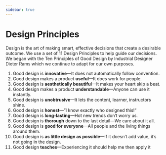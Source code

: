 ```yaml
---
sidebar: true
---
```


# Design Principles

Design is the art of making smart, effective decisions that create a desirable outcome. We use a set of 11 Design Principles to help guide our decisions. We began with the Ten Principles of Good Design by Industrial Designer Dieter Rams which we continue to adapt for our own purposes.

1. Good design is **innovative**—It does not automatically follow convention.
1. Good design makes a product **useful**—It does work for people.
1. Good design is **aesthetically beautiful**—It makes your heart skip a beat.
1. Good design makes a product **understandable**—Anyone can use it instantly.
1. Good design is **unobtrusive**—It lets the content, learner, instructors shine.
1. Good design is **honest**—”I know exactly who designed this!”
1. Good design is **long-lasting**—Hot new trends don’t worry us.
1. Good design is **thorough** down to the last detail—We care about it all.
1. Good design is **good for everyone**—All people and the living things around them.
1. Good design is **as little design as possible**—If it doesn’t add value, it’s not going in the design.
1. Good design **teaches**—Experiencing it should help me then apply it
